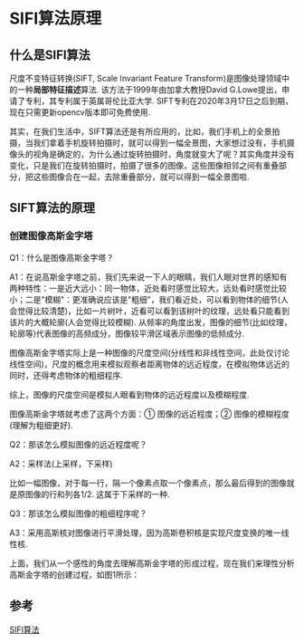# SIFI算法原理

## 什么是SIFI算法

尺度不变特征转换(SIFT, Scale Invariant Feature Transform)是图像处理领域中的一种**局部特征描述**算法. 该方法于1999年由加拿大教授David G.Lowe提出，申请了专利，其专利属于英属哥伦比亚大学. SIFT专利在2020年3月17日之后到期，现在只需更新opencv版本即可免费使用.

其实，在我们生活中，SIFT算法还是有所应用的，比如，我们手机上的全景拍摄，当我们拿着手机旋转拍摄时，就可以得到一幅全景图，大家想过没有，手机摄像头的视角是确定的，为什么通过旋转拍摄时，角度就变大了呢？其实角度并没有变化，只是我们在旋转拍摄时，拍摄了很多的图像，这些图像相邻之间有重叠部分，把这些图像合在一起，去除重叠部分，就可以得到一幅全景图啦.

## SIFT算法的原理

### 创建图像高斯金字塔

Q1：什么是图像高斯金字塔？

A1：在说高斯金字塔之前，我们先来说一下人的眼睛，我们人眼对世界的感知有两种特性：一是近大远小：同一物体，近处看时感觉比较大，远处看时感觉比较小；二是"模糊"：更准确说应该是"粗细"，我们看近处，可以看到物体的细节(人会觉得比较清楚)，比如一片树叶，近看可以看到该树叶的纹理，远处看只能看到该片的大概轮廓(人会觉得比较模糊). 从频率的角度出发，图像的细节(比如纹理，轮廓等)代表图像的高频成分，图像较平滑区域表示图像的低频成分.

图像高斯金字塔实际上是一种图像的尺度空间(分线性和非线性空间，此处仅讨论线性空间)，尺度的概念用来模拟观察者距离物体的远近程度，在模拟物体远近的同时，还得考虑物体的粗细程序.

综上，图像的尺度空间是模拟人眼看到物体的远近程度以及模糊程度.

图像高斯金字塔就考虑了这两个方面：① 图像的远近程度；② 图像的模糊程度(理解为粗细更好).

Q2：那该怎么模拟图像的远近程度呢？

A2：采样法(上采样，下采样)

比如一幅图像，对于每一行，隔一个像素点取一个像素点，那么最后得到的图像就是原图像的行和列各1/2. 这属于下采样的一种.

Q3：那该怎么模拟图像的粗细程序呢？

A3：采用高斯核对图像进行平滑处理，因为高斯卷积核是实现尺度变换的唯一线性核.

上面，我们从一个感性的角度去理解高斯金字塔的形成过程，现在我们来理性分析高斯金字塔的创建过程，如图1所示：

## 参考

[SIFI算法](https://zhuanlan.zhihu.com/p/343522892)

